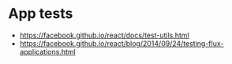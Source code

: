 # App tests

* https://facebook.github.io/react/docs/test-utils.html
* https://facebook.github.io/react/blog/2014/09/24/testing-flux-applications.html

